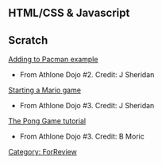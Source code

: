 ## HTML/CSS & Javascript

## Scratch

[Adding to Pacman
example](https://docs.google.com/presentation/d/1t6ZBG1aG8eQnyATIY2x_-FeokH9efbHyAkzYTwtlsw0/edit)
- From Athlone Dojo \#2. Credit: J Sheridan

[Starting a Mario
game](https://docs.google.com/presentation/d/1HQRuy89VM77tGgQ4qNTY5OQI2AyuluRZbV27gEZmuD0/edit)
- From Athlone Dojo \#3. Credit: J Sheridan

[The Pong Game
tutorial](https://docs.google.com/presentation/d/1KqquB_fDqTiEzc9PsqCHlvr_BWFfjIIg8jKCNjm8qyQ/edit)
- From Athlone Dojo \#3. Credit: B Moric

[Category: ForReview](Category:_ForReview.md)
